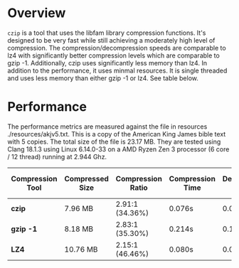 # Overview

`czip` is a tool that uses the libfam library compression functions. It's designed to be very fast while still achieving a moderately high level of compression. The compression/decompression speeds are comparable to lz4 with significantly better compression levels which are comparable to gzip -1. Additionally, czip uses significantly less memory than lz4. In addition to the performance, it uses minmal resources. It is single threaded and uses less memory than either gzip -1 or lz4. See table below.

# Performance

The performance metrics are measured against the file in resources ./resources/akjv5.txt. This is a copy of the American King James bible text with 5 copies. The total size of the file is 23.17 MB. They are tested using Clang 18.1.3 using Linux 6.14.0-33 on a AMD Ryzen Zen 3 processor (6 core / 12 thread) running at 2.944 Ghz.

| Compression Tool        | Compressed Size | Compression Ratio | Compression Time | Decompression Time | Memory Usage (Compression) | Memory Usage (Decompression) |
|-------------|-----------------|-------------------|------------------|--------------------|----------------------------|------------------------------|
| **czip**    | 7.96 MB         | 2.91:1 (34.36%)   | 0.076s           | 0.033s             | 1.8 MB                     | 1.3 MB                       |
| **gzip -1** | 8.18 MB         | 2.83:1 (35.30%)   | 0.214s           | 0.119s             | 1.8 MB                      | 1.5 MB                        |
| **LZ4**     | 10.76 MB        | 2.15:1 (46.46%)   | 0.080s           | 0.035s             | 9.7 MB                      | 1.6 MB                       |
